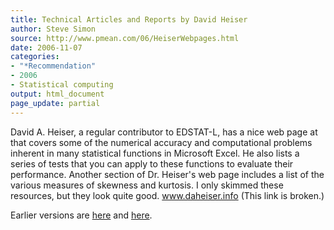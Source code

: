 ```yaml
---
title: Technical Articles and Reports by David Heiser
author: Steve Simon
source: http://www.pmean.com/06/HeiserWebpages.html
date: 2006-11-07
categories:
- "*Recommendation"
- 2006
- Statistical computing
output: html_document
page_update: partial
---
```


David A. Heiser, a regular contributor to EDSTAT-L, has a nice web page at that covers some of the numerical accuracy and computational problems inherent in many statistical functions in Microsoft Excel. He also lists a series of tests that you can apply to these functions to evaluate their performance. Another section of Dr. Heiser's web page includes a list of the various measures of skewness and kurtosis. I only skimmed these resources, but they look quite good. www.daheiser.info (This link is broken.)

Earlier versions are [here][sim1] and [here][sim2].

[sim1]: http://www.pmean.com/06/HeiserWebpages.html
[sim2]: http://new.pmean.com/HeiserWebpages/

